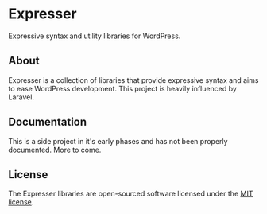 # Expresser

Expressive syntax and utility libraries for WordPress.

## About

Expresser is a collection of libraries that provide expressive syntax and aims to ease WordPress development. This project is heavily influenced by Laravel.

## Documentation

This is a side project in it's early phases and has not been properly documented. More to come.

## License

The Expresser libraries are open-sourced software licensed under the [MIT license](http://opensource.org/licenses/MIT).
